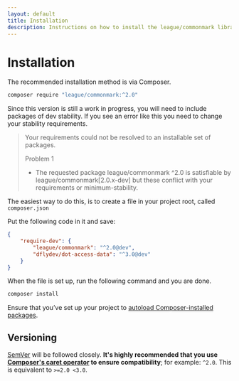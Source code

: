 ```yaml
---
layout: default
title: Installation
description: Instructions on how to install the league/commonmark library
---
```


# Installation

The recommended installation method is via Composer.

```bash
composer require "league/commonmark:^2.0"
```

Since this version is still a work in progress, you will need to include packages of dev stability. If you see an error like this you need to change your stability requirements.

> Your requirements could not be resolved to an installable set of packages.
>  
> Problem 1
> - The requested package league/commonmark ^2.0 is satisfiable by league/commonmark[2.0.x-dev] but these conflict with your requirements or minimum-stability.

The easiest way to do this, is to create a file in your project root, called `composer.json`

Put the following code in it and save:

```json
{
	"require-dev": {
		"league/commonmark": "^2.0@dev",
		"dflydev/dot-access-data": "^3.0@dev"
	}
}
```

When the file is set up, run the following command and you are done.

```bash
composer install
```

Ensure that you’ve set up your project to [autoload Composer-installed packages](https://getcomposer.org/doc/01-basic-usage.md#autoloading).

## Versioning

[SemVer](http://semver.org/) will be followed closely.  **It's highly recommended that you use [Composer's caret operator](https://getcomposer.org/doc/articles/versions.md#caret-version-range-) to ensure compatibility**; for example: `^2.0`.  This is equivalent to `>=2.0 <3.0`.
